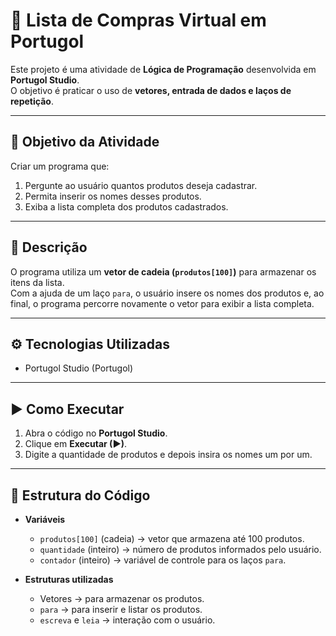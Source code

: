 # 🛒 Lista de Compras Virtual em Portugol

Este projeto é uma atividade de **Lógica de Programação** desenvolvida em **Portugol Studio**.  
O objetivo é praticar o uso de **vetores, entrada de dados e laços de repetição**.

---

## 🎯 Objetivo da Atividade
Criar um programa que:
1. Pergunte ao usuário quantos produtos deseja cadastrar.
2. Permita inserir os nomes desses produtos.
3. Exiba a lista completa dos produtos cadastrados.

---

## 📝 Descrição
O programa utiliza um **vetor de cadeia (`produtos[100]`)** para armazenar os itens da lista.  
Com a ajuda de um laço `para`, o usuário insere os nomes dos produtos e, ao final, o programa percorre novamente o vetor para exibir a lista completa.

---

## ⚙️ Tecnologias Utilizadas
- Portugol Studio (Portugol)

---

## ▶️ Como Executar
1. Abra o código no **Portugol Studio**.
2. Clique em **Executar (▶)**.
3. Digite a quantidade de produtos e depois insira os nomes um por um.

---

## 📂 Estrutura do Código
- **Variáveis**
  - `produtos[100]` (cadeia) → vetor que armazena até 100 produtos.
  - `quantidade` (inteiro) → número de produtos informados pelo usuário.
  - `contador` (inteiro) → variável de controle para os laços `para`.

- **Estruturas utilizadas**
  - Vetores → para armazenar os produtos.
  - `para` → para inserir e listar os produtos.
  - `escreva` e `leia` → interação com o usuário.
